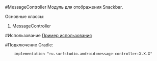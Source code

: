 #MessageController
Модуль для отображения Snackbar.

Основные классы:
 1. MessageController

#Использование
[Пример использования](../message-controller-sample)

#Подключение
Gradle:
```
    implementation "ru.surfstudio.android:message-controller:X.X.X"
```